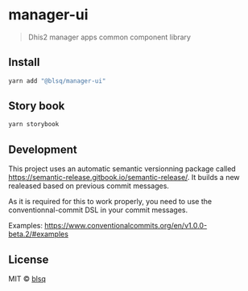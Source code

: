 # manager-ui

> Dhis2 manager apps common component library

## Install

```bash
yarn add "@blsq/manager-ui"
```

## Story book

```bash
yarn storybook
```

## Development

This project uses an automatic semantic versionning package called https://semantic-release.gitbook.io/semantic-release/.
It builds a new realeased based on previous commit messages.

As it is required for this to work properly, you need to use the conventionnal-commit DSL in your commit messages.

Examples: https://www.conventionalcommits.org/en/v1.0.0-beta.2/#examples

## License

MIT © [blsq](https://github.com/blsq)
